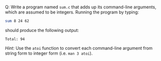 Q: Write a program named `sum.c` that adds up its command-line arguments, which
are assumed to be integers. Running the program by typing:

```sh
sum 8 24 62
```

should produce the following output:

```
Total: 94
```

<em>Hint:</em> Use the `atoi` function to convert each command-line argument
from string form to integer form (i.e. `man 3 atoi`).
